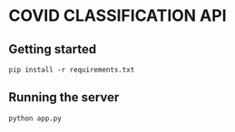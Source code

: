 # COVID CLASSIFICATION API

## Getting started

```
pip install -r requirements.txt
```

## Running the server

```
python app.py
```
